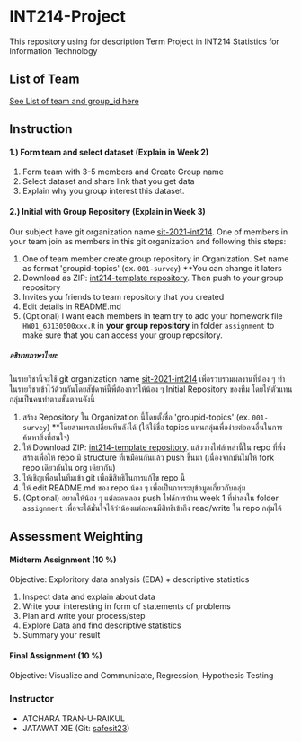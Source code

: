 # INT214-Project

This repository using for description Term Project in INT214 Statistics for Information Technology

## List of Team

[See List of team and group_id here](https://docs.google.com/spreadsheets/d/e/2PACX-1vTAUUe9YGEoZzqtxjPxfWImJfY1nh5BiScxVOxhs4RLAYg0e_xNEkNz78sUW8ycHy7YPiAmTogw_NFh/pubhtml?gid=0&single=true)

## Instruction

#### 1.) Form team and select dataset (Explain in Week 2)

1. Form team with 3-5 members and Create Group name
2. Select dataset and share link that you get data
3. Explain why you group interest this dataset.

#### 2.) Initial with Group Repository (Explain in Week 3)

Our subject have git organization name [sit-2021-int214](https://github.com/sit-2021-int214). One of members in your team join as members in this git organization and following this steps:

1. One of team member create group repository in Organization. Set name as format 'groupid-topics' (ex. `001-survey`) \*\*You can change it laters
2. Download as ZIP: [int214-template repository](https://github.com/sit-2021-int214/int214-template). Then push to your group repository
3. Invites you friends to team repository that you created
4. Edit details in README.md
5. (Optional) I want each members in team try to add your homework file `HW01_63130500xxx.R` in **your group repository** in folder `assignment` to make sure that you can access your group repository.

##### อธิบายภาษาไทย:

ในรายวิชานี้จะใช้ git organization name [sit-2021-int214](https://github.com/sit-2021-int214) เพื่อรวบรวมผลงานที่น้อง ๆ ทำในรายวิชาเข้าไว้ด้วยกันโดยสัปดาห์นี้พี่ต้องการให้น้อง ๆ Initial Repository ของทีม โดยให้ตัวแทนกลุ่มเป็นคนทำตามขั้นตอนดังนี้

1. สร้าง Repository ใน Organization นี้โดยตั้งชื่อ 'groupid-topics' (ex. `001-survey`) \*\*โดยสามารถเปลี่ยนทีหลังได้ (ให้ใช้ชื่อ topics แทนกลุ่มเพื่อง่ายต่อคนอื่นในการค้นหาสิ่งที่สนใจ)
2. ให้ Download ZIP: [int214-template repository](https://github.com/sit-2021-int214/int214-template). แล้ววางไฟล์เหล่านี้ใน repo ที่พึ่งสร้างเพื่อให้ repo มี structure ที่เหมือนกันแล้ว push ขึ้นมา (เนื่องจากมันไม่ให้ fork repo เดียวกันใน org เดียวกัน)
3. ให้เชิญเพื่อนในทีมเข้า git เพื่อมีสิทธิในการแก้ไข repo นี้
4. ให้ edit README.md ของ repo น้อง ๆ เพื่อเป็นการระบุข้อมูลเกี่ยวกับกลุ่ม
5. (Optional) อยากให้น้อง ๆ แต่ละคนลอง push ไฟล์การบ้าน week 1 ที่ทำลงใน folder `assignment` เพื่อจะได้มั่นใจได้ว่าน้องแต่ละคนมีสิทธิเข้าถึง read/write ใน repo กลุ่มได้

## Assessment Weighting

#### Midterm Assignment (10 %)

Objective: Exploritory data analysis (EDA) + descriptive statistics

1. Inspect data and explain about data
2. Write your interesting in form of statements of problems
3. Plan and write your process/step
4. Explore Data and find descriptive statistics
5. Summary your result


#### Final Assignment (10 %)

Objective: Visualize and Communicate, Regression, Hypothesis Testing

### Instructor

- ATCHARA TRAN-U-RAIKUL
- JATAWAT XIE (Git: [safesit23](https://github.com/safesit23))
